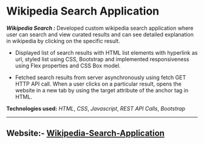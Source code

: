 # **Wikipedia Search Application**

 ***Wikipedia Search :*** Developed custom wikipedia search application where user can search and view curated results and can see detailed explanation in wikipedia by clicking on the specific result.

 - Displayed list of search results with HTML list elements with hyperlink as url, styled list using CSS, Bootstrap and implemented responsiveness using Flex properties and CSS Box model.
 
 - Fetched search results from server asynchronously using fetch GET HTTP API call. When a user clicks on a particular result, opens the website in a new tab by using the target attribute of the anchor tag in HTML.

 **Technologies used:** *HTML*, *CSS*, *Javascript*, *REST API Calls*, *Bootstrap*
<hr/>

## **Website**:- [Wikipedia-Search-Application](https://wikipediadurga.ccbp.tech/)
